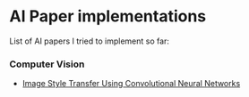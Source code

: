 # AI Paper implementations
List of AI papers I tried to implement so far:

### Computer Vision
* [Image Style Transfer Using Convolutional Neural Networks](https://github.com/masonl2ee/AI-paper-implementation.git)
